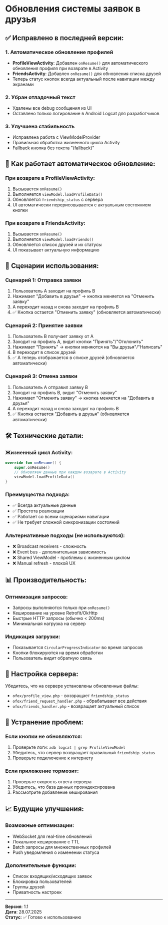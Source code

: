# Обновления системы заявок в друзья

## ✅ Исправлено в последней версии:

### 1. Автоматическое обновление профилей
- **ProfileViewActivity**: Добавлен `onResume()` для автоматического обновления профиля при возврате в Activity
- **FriendsActivity**: Добавлен `onResume()` для обновления списка друзей
- Теперь статус кнопок всегда актуальный после навигации между экранами

### 2. Убран отладочный текст
- Удалены все debug сообщения из UI
- Оставлено только логирование в Android Logcat для разработчиков

### 3. Улучшена стабильность
- Исправлена работа с ViewModelProvider
- Правильная обработка жизненного цикла Activity
- Fallback кнопка без текста "(fallback)"

## 🔄 Как работает автоматическое обновление:

### При возврате в ProfileViewActivity:
1. Вызывается `onResume()`
2. Выполняется `viewModel.loadProfileData()`
3. Обновляется `friendship_status` с сервера
4. UI автоматически перерисовывается с актуальным состоянием кнопки

### При возврате в FriendsActivity:
1. Вызывается `onResume()`
2. Выполняется `viewModel.loadFriends()`
3. Обновляется список друзей и их статусы
4. UI показывает актуальную информацию

## 📱 Сценарии использования:

### Сценарий 1: Отправка заявки
1. Пользователь A заходит на профиль B
2. Нажимает "Добавить в друзья" → кнопка меняется на "Отменить заявку"
3. A переходит назад и снова заходит на профиль B
4. ✅ Кнопка остается "Отменить заявку" (обновляется автоматически)

### Сценарий 2: Принятие заявки
1. Пользователь B получает заявку от A
2. Заходит на профиль A, видит кнопки "Принять"/"Отклонить"
3. Нажимает "Принять" → кнопки меняются на "Вы друзья"/"Написать"
4. B переходит в список друзей
5. ✅ A теперь отображается в списке друзей (обновляется автоматически)

### Сценарий 3: Отмена заявки
1. Пользователь A отправил заявку B
2. Заходит на профиль B, видит "Отменить заявку"
3. Нажимает "Отменить заявку" → кнопка меняется на "Добавить в друзья"
4. A переходит назад и снова заходит на профиль B
5. ✅ Кнопка остается "Добавить в друзья" (обновляется автоматически)

## 🛠️ Технические детали:

### Жизненный цикл Activity:
```kotlin
override fun onResume() {
    super.onResume()
    // Обновляем данные при каждом возврате в Activity
    viewModel.loadProfileData()
}
```

### Преимущества подхода:
- ✅ Всегда актуальные данные
- ✅ Простота реализации
- ✅ Работает со всеми сценариями навигации
- ✅ Не требует сложной синхронизации состояний

### Альтернативные подходы (не используются):
- ❌ Broadcast receivers - сложность
- ❌ Event bus - дополнительная зависимость
- ❌ Shared ViewModel - проблемы с жизненным циклом
- ❌ Manual refresh - плохой UX

## 📊 Производительность:

### Оптимизация запросов:
- Запросы выполняются только при `onResume()`
- Кеширование на уровне Retrofit/OkHttp
- Быстрые HTTP запросы (обычно < 200ms)
- Минимальная нагрузка на сервер

### Индикация загрузки:
- Показывается `CircularProgressIndicator` во время запросов
- Кнопки блокируются на время обработки
- Пользователь видит обратную связь

## 🔧 Настройка сервера:

Убедитесь, что на сервере установлены обновленные файлы:
- `ofox/profile_view.php` - возвращает `friendship_status`
- `ofox/friend_request_handler.php` - обрабатывает все действия
- `ofox/friends_handler.php` - возвращает актуальный список

## 🐛 Устранение проблем:

### Если кнопки не обновляются:
1. Проверьте логи: `adb logcat | grep ProfileViewModel`
2. Убедитесь, что сервер возвращает правильный `friendship_status`
3. Проверьте подключение к интернету

### Если приложение тормозит:
1. Проверьте скорость ответа сервера
2. Убедитесь, что база данных проиндексирована
3. Рассмотрите добавление кеширования

## 📈 Будущие улучшения:

### Возможные оптимизации:
- WebSocket для real-time обновлений
- Локальное кеширование с TTL
- Batch запросы для множественных профилей
- Push уведомления о изменении статуса

### Дополнительные функции:
- Список входящих/исходящих заявок
- Блокировка пользователей
- Группы друзей
- Приватность настроек

---

**Версия**: 1.1  
**Дата**: 28.07.2025  
**Статус**: ✅ Готово к использованию